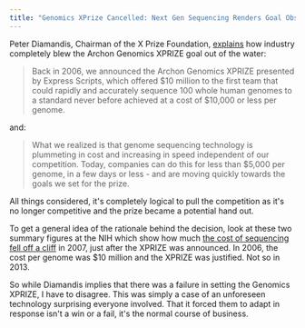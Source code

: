 ```yaml
---
title: "Genomics XPrize Cancelled: Next Gen Sequencing Renders Goal Obsolete"
---
```


Peter Diamandis, Chairman of the X Prize Foundation, [explains](http://www.huffingtonpost.com/peter-diamandis/outpaced-by-innovation-ca_b_3795710.html) how industry completely blew the Archon Genomics XPRIZE goal out of the water:

> Back in 2006, we announced the Archon Genomics XPRIZE presented by  Express Scripts, which offered $10 million to the first team that could  rapidly and accurately sequence 100 whole human genomes to a standard  never before achieved at a cost of $10,000 or less per genome.

and: 

>  What we realized is that genome sequencing technology is plummeting  in cost and increasing in speed independent of our competition. Today,  companies can do this for less than $5,000 per genome, in a few days or  less - and are moving quickly towards the goals we set for the prize.

All things considered, it's completely logical to pull the competition as it's no longer competitive and the prize became a potential hand out.

To get a general idea of the rationale behind the decision, look at these two summary figures at the NIH which show how much [the cost of sequencing fell off a cliff](http://www.genome.gov/sequencingcosts/) in 2007, just after the XPRIZE was announced. In 2006, the cost per genome was $10 million and the XPRIZE was justified. Not so in 2013.

So while Diamandis implies that there was a failure in setting the Genomics XPRIZE, I have to disagree. This was simply a case of an unforeseen technology surprising everyone involved. That it forced them to adapt in response isn't a win or a fail, it's the normal course of business.
